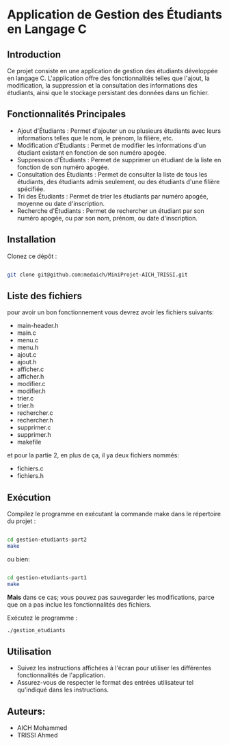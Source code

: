 # Application de Gestion des Étudiants en Langage C
## Introduction
Ce projet consiste en une application de gestion des étudiants développée en langage C. L'application offre des fonctionnalités telles que l'ajout, la modification, la suppression et la consultation des informations des étudiants, ainsi que le stockage persistant des données dans un fichier.

## Fonctionnalités Principales
- Ajout d'Étudiants : Permet d'ajouter un ou plusieurs étudiants avec leurs informations telles que le nom, le prénom, la filière, etc.
- Modification d'Étudiants : Permet de modifier les informations d'un étudiant existant en fonction de son numéro apogée.
- Suppression d'Étudiants : Permet de supprimer un étudiant de la liste en fonction de son numéro apogée.
- Consultation des Étudiants : Permet de consulter la liste de tous les étudiants, des étudiants admis seulement, ou des étudiants d'une filière spécifiée.
- Tri des Étudiants : Permet de trier les étudiants par numéro apogée, moyenne ou date d'inscription.
- Recherche d'Étudiants : Permet de rechercher un étudiant par son numéro apogée, ou par son nom, prénom, ou date d'inscription.
## Installation
Clonez ce dépôt :
```bash

git clone git@github.com:medaich/MiniProjet-AICH_TRISSI.git

```
## Liste des fichiers
pour avoir un bon fonctionnement vous devrez avoir les fichiers suivants:
- main-header.h
- main.c
- menu.c
- menu.h
- ajout.c
- ajout.h
- afficher.c
- afficher.h
- modifier.c
- modifier.h
- trier.c
- trier.h
- rechercher.c
- rechercher.h
- supprimer.c
- supprimer.h
- makefile

et pour la partie 2, en plus de ça, il ya deux fichiers nommés:
- fichiers.c
- fichiers.h
## Exécution
Compilez le programme en exécutant la commande make dans le répertoire du projet :


```bash

cd gestion-etudiants-part2
make

```
ou bien:
```bash

cd gestion-etudiants-part1
make

```
**Mais** dans ce cas; vous pouvez pas sauvegarder les modifications, parce que on a pas inclue les fonctionnalités des fichiers.
 
Exécutez le programme :
```bash
./gestion_etudiants

```
## Utilisation
- Suivez les instructions affichées à l'écran pour utiliser les différentes fonctionnalités de l'application.
- Assurez-vous de respecter le format des entrées utilisateur tel qu'indiqué dans les instructions.
## Auteurs: 
- AICH Mohammed
- TRISSI Ahmed

